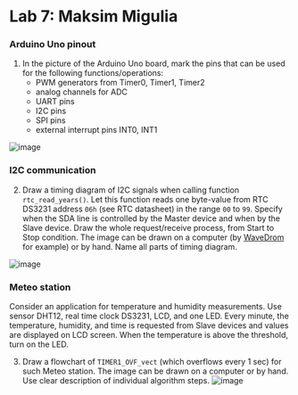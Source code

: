 # Lab 7: Maksim Migulia

### Arduino Uno pinout

1. In the picture of the Arduino Uno board, mark the pins that can be used for the following functions/operations:
   * PWM generators from Timer0, Timer1, Timer2
   * analog channels for ADC
   * UART pins
   * I2C pins
   * SPI pins
   * external interrupt pins INT0, INT1


![image](https://user-images.githubusercontent.com/99403646/201760513-dd547505-2adf-4eb8-b8f6-abb1e1f16e39.png)
  

### I2C communication

2. Draw a timing diagram of I2C signals when calling function `rtc_read_years()`. Let this function reads one byte-value from RTC DS3231 address `06h` (see RTC datasheet) in the range `00` to `99`. Specify when the SDA line is controlled by the Master device and when by the Slave device. Draw the whole request/receive process, from Start to Stop condition. The image can be drawn on a computer (by [WaveDrom](https://wavedrom.com/) for example) or by hand. Name all parts of timing diagram.

![image](https://user-images.githubusercontent.com/99403646/201760559-68453dce-0207-4d17-8011-ffd910bf8d71.png)


### Meteo station

Consider an application for temperature and humidity measurements. Use sensor DHT12, real time clock DS3231, LCD, and one LED. Every minute, the temperature, humidity, and time is requested from Slave devices and values are displayed on LCD screen. When the temperature is above the threshold, turn on the LED.

3. Draw a flowchart of `TIMER1_OVF_vect` (which overflows every 1&nbsp;sec) for such Meteo station. The image can be drawn on a computer or by hand. Use clear description of individual algorithm steps.
![image](https://user-images.githubusercontent.com/99403646/201760599-ae36d278-6ff1-452b-b96e-64cd51f7d1e0.png)
